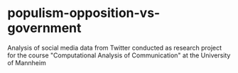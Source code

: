 # populism-opposition-vs-government
Analysis of social media data from Twitter conducted as research project for the course "Computational Analysis of Communication" at the University of Mannheim
